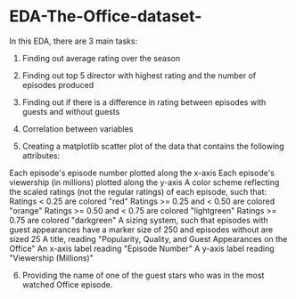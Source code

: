 # EDA-The-Office-dataset-
In this EDA, there are 3 main tasks:

1. Finding out average rating over the season

2. Finding out top 5 director with highest rating and the number of episodes produced

3. Finding out if there is a difference in rating between episodes with guests and without guests

4. Correlation between variables

5. Creating a matplotlib scatter plot of the data that contains the following attributes:

Each episode's episode number plotted along the x-axis
Each episode's viewership (in millions) plotted along the y-axis
A color scheme reflecting the scaled ratings (not the regular ratings) of each episode, such that:
Ratings < 0.25 are colored "red"
Ratings >= 0.25 and < 0.50 are colored "orange"
Ratings >= 0.50 and < 0.75 are colored "lightgreen"
Ratings >= 0.75 are colored "darkgreen"
A sizing system, such that episodes with guest appearances have a marker size of 250 and episodes without are sized 25
A title, reading "Popularity, Quality, and Guest Appearances on the Office"
An x-axis label reading "Episode Number"
A y-axis label reading "Viewership (Millions)"

6. Providing the name of one of the guest stars who was in the most watched Office episode. 
